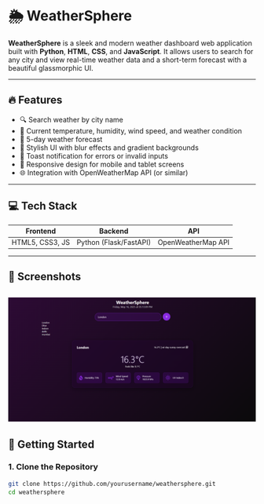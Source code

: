 # 🌦️ WeatherSphere

**WeatherSphere** is a sleek and modern weather dashboard web application built with **Python**, **HTML**, **CSS**, and **JavaScript**. It allows users to search for any city and view real-time weather data and a short-term forecast with a beautiful glassmorphic UI.

---

## 🔥 Features

- 🔍 Search weather by city name  
- 📍 Current temperature, humidity, wind speed, and weather condition  
- 📅 5-day weather forecast  
- 🎨 Stylish UI with blur effects and gradient backgrounds  
- 💬 Toast notification for errors or invalid inputs  
- 📱 Responsive design for mobile and tablet screens  
- 🌐 Integration with OpenWeatherMap API (or similar)

---

## 💻 Tech Stack

| Frontend         | Backend     | API            |
|------------------|-------------|----------------|
| HTML5, CSS3, JS  | Python (Flask/FastAPI) | OpenWeatherMap API |

---

## 📸 Screenshots

![alt text](image.png)
---

## 🚀 Getting Started

### 1. Clone the Repository

```bash
git clone https://github.com/yourusername/weathersphere.git
cd weathersphere


